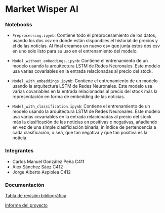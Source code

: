 # Market Wisper AI

### Notebooks

- `Preprocessing.ipynb`: Contiene todo el preprocesamiento de los datos, usando los dos csv en donde están disponibles el historial de precios y el de las noticias. Al final creamos un nuevo csv que junta estos dos csv en uno solo listo para su uso en el entrenamiento del modelo.

- `Model_without_embeddings.ipynb`: Contiene el entrenamiento de un modelo usando la arquitectura LSTM de Redes Neuronales. Este modelo usa varias covariables en la entrada relacionadas al precio del stock.

- `Model_with_embeddings.ipynb`: Contiene el entrenamiento de un modelo usando la arquitectura LSTM de Redes Neuronales. Este modelo usa varias covariables en la entrada relacionadas al precio del stock más la representación en forma de embedding de las noticias.

- `Model_with_classification.ipynb`: Contiene el entrenamiento de un modelo usando la arquitectura LSTM de Redes Neuronales. Este modelo usa varias covariables en la entrada relacionadas al precio del stock más la clasificación de las noticias en positivas o negativas, añadiendo en vez de una simple clasificiación binaria, in índice de pertencencia a cada clasificación, o sea, que tan negativa y que tan positiva es la noticia.

### Integrantes

- Carlos Manuel González Peña C411
- Alex Sánchez Sáez C412
- Jorge Alberto Aspiolea C412

### Documentación

[Tabla de revisión bibliográfica](https://docs.google.com/spreadsheets/d/1uX74QC2q3J1TAglnB6ebzgcCtaV8xvYl1m9HpVLDthU/edit?gid=0#gid=0)
 
[Informe del proyecto](./Prediccion_de_mercado_basado_en_noticias.pdf)
